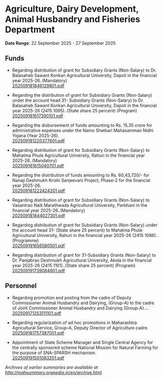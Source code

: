 # Agriculture, Dairy Development, Animal Husbandry and Fisheries Department

**Date Range**: 22 September 2025 - 27 September 2025


## Funds
- Regarding distribution of grant for Subsidiary Grants (Non-Salary) to Dr. Balasaheb Sawant Konkan Agricultural University, Dapoli in the financial year 2025-26..(Mandatory)\
  [202509181846129801.pdf](https://gr.maharashtra.gov.in/Site/Upload/Government%20Resolutions/English/202509181846129801.pdf)

- Regarding the distribution of grant for Subsidiary Grants (Non-Salary) under the account head 31- Subsidiary Grants (Non-Salary) to Dr. Balasaheb Sawant Konkan Agricultural University, Dapoli in the financial year 2025-26 (2415 1095)..(State share 25 percent) (Program)\
  [202509181617390101.pdf](https://gr.maharashtra.gov.in/Site/Upload/Government%20Resolutions/English/202509181617390101.pdf)

- Regarding the disbursement of funds amounting to Rs. 15.35 crore for administrative expenses under the Namo Shetkari Mahasamman Nidhi Yojana (Year 2025-26).\
  [202509181220377601.pdf](https://gr.maharashtra.gov.in/Site/Upload/Government%20Resolutions/English/202509181220377601.pdf)

- Regarding distribution of grant for Subsidiary Grants (Non-Salary) to Mahatma Phule Agricultural University, Rahuri in the financial year 2025-26..(Mandatory)\
  [202509181615040701.pdf](https://gr.maharashtra.gov.in/Site/Upload/Government%20Resolutions/English/202509181615040701.pdf)

- Regarding the distribution of funds amounting to Rs. 60,43,720/- for Nanaji Deshmukh Krishi Sanjeevani Project, Phase-2 for the financial year 2025-26.\
  [202509181222424201.pdf](https://gr.maharashtra.gov.in/Site/Upload/Government%20Resolutions/English/202509181222424201.pdf)

- Regarding distribution of grant for Subsidiary Grants (Non-Salary) to Vasantrao Naik Marathwada Agricultural University, Parbhani in the financial year 2025-26..(Mandatory)\
  [202509181844027301.pdf](https://gr.maharashtra.gov.in/Site/Upload/Government%20Resolutions/English/202509181844027301.pdf)

- Regarding distribution of grant for Subsidiary Grants (Non-Salary) under the account head 31- (State share 25 percent) to Mahatma Phule Agricultural University, Rahuri in the financial year 2025-26 (2415 1086).. (Programme)\
  [202509191656580501.pdf](https://gr.maharashtra.gov.in/Site/Upload/Government%20Resolutions/English/202509191656580501.pdf)

- Regarding distribution of grant for 31-Subsidiary Grants (Non-Salary) to Dr. Panjabrao Deshmukh Agricultural University, Akola in the financial year 2025-26 (2415 1101)..(State share 25 percent) (Program)\
  [202509191739084601.pdf](https://gr.maharashtra.gov.in/Site/Upload/Government%20Resolutions/English/202509191739084601.pdf)

## Personnel
- Regarding promotion and posting from the cadre of Deputy Commissioner Animal Husbandry and Dairying, (Group-A) to the cadre of Joint Commissioner Animal Husbandry and Dairying (Group-A)....\
  [202509171253111101.pdf](https://gr.maharashtra.gov.in/Site/Upload/Government%20Resolutions/English/202509171253111101.pdf)

- Regarding regularization of ad hoc promotions in Maharashtra Agricultural Service, Group-A, Deputy Director of Agriculture cadre.\
  [202509181757387001.pdf](https://gr.maharashtra.gov.in/Site/Upload/Government%20Resolutions/English/202509181757387001.pdf)

- Appointment of State Scheme Manager and Single Central Agency for the centrally sponsored scheme National Mission for Natural Farming for the purpose of SNA-SPARSH mechanism.\
  [202509191501083201.pdf](https://gr.maharashtra.gov.in/Site/Upload/Government%20Resolutions/English/202509191501083201.pdf)


*Archives of earlier summaries are available at http://mahsummary.orgpedia.in/en/archive.html*